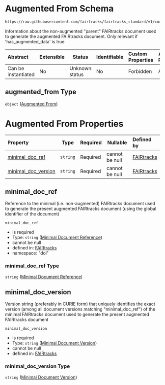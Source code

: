 # Augmented From Schema

```txt
https://raw.githubusercontent.com/fairtracks/fairtracks_standard/v1/current/json/schema/fairtracks.schema.json#/properties/document/properties/augmented_from
```

Information about the non-augmented "parent" FAIRtracks document used to generate the augmented FAIRtracks document. Only relevant if 'has_augmented_data' is true


| Abstract            | Extensible | Status         | Identifiable | Custom Properties | Additional Properties | Access Restrictions | Defined In                                                                               |
| :------------------ | ---------- | -------------- | ------------ | :---------------- | --------------------- | ------------------- | ---------------------------------------------------------------------------------------- |
| Can be instantiated | No         | Unknown status | No           | Forbidden         | Allowed               | none                | [fairtracks.schema.json\*](../json/schema/fairtracks.schema.json "open original schema") |

## augmented_from Type

`object` ([Augmented From](fairtracks-properties-document-info-properties-augmented-from.md))

# Augmented From Properties

| Property                                    | Type     | Required | Nullable       | Defined by                                                                                                                                                                                                                                                                                                             |
| :------------------------------------------ | -------- | -------- | -------------- | :--------------------------------------------------------------------------------------------------------------------------------------------------------------------------------------------------------------------------------------------------------------------------------------------------------------------- |
| [minimal_doc_ref](#minimal_doc_ref)         | `string` | Required | cannot be null | [FAIRtracks](fairtracks-properties-document-info-properties-augmented-from-properties-minimal-document-reference.md "https://raw.githubusercontent.com/fairtracks/fairtracks_standard/v1/current/json/schema/fairtracks.schema.json#/properties/document/properties/augmented_from/properties/minimal_doc_ref")   |
| [minimal_doc_version](#minimal_doc_version) | `string` | Required | cannot be null | [FAIRtracks](fairtracks-properties-document-info-properties-augmented-from-properties-minimal-document-version.md "https://raw.githubusercontent.com/fairtracks/fairtracks_standard/v1/current/json/schema/fairtracks.schema.json#/properties/document/properties/augmented_from/properties/minimal_doc_version") |

## minimal_doc_ref

Reference to the minimal (i.e. non-augmented) FAIRtracks document used to generate the present augmented FAIRtracks document (using the global identifier of the document)


`minimal_doc_ref`

-   is required
-   Type: `string` ([Minimal Document Reference](fairtracks-properties-document-info-properties-augmented-from-properties-minimal-document-reference.md))
-   cannot be null
-   defined in: [FAIRtracks](fairtracks-properties-document-info-properties-augmented-from-properties-minimal-document-reference.md "https://raw.githubusercontent.com/fairtracks/fairtracks_standard/v1/current/json/schema/fairtracks.schema.json#/properties/document/properties/augmented_from/properties/minimal_doc_ref")
-   namespace: "doi"

### minimal_doc_ref Type

`string` ([Minimal Document Reference](fairtracks-properties-document-info-properties-augmented-from-properties-minimal-document-reference.md))

## minimal_doc_version

Version string (preferably in CURIE form) that uniquely identifies the exact version (among all document versions matching "minimal_doc_ref") of the minimal FAIRtracks document used to generate the present augmented FAIRtracks document 


`minimal_doc_version`

-   is required
-   Type: `string` ([Minimal Document Version](fairtracks-properties-document-info-properties-augmented-from-properties-minimal-document-version.md))
-   cannot be null
-   defined in: [FAIRtracks](fairtracks-properties-document-info-properties-augmented-from-properties-minimal-document-version.md "https://raw.githubusercontent.com/fairtracks/fairtracks_standard/v1/current/json/schema/fairtracks.schema.json#/properties/document/properties/augmented_from/properties/minimal_doc_version")

### minimal_doc_version Type

`string` ([Minimal Document Version](fairtracks-properties-document-info-properties-augmented-from-properties-minimal-document-version.md))
